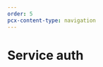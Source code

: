 ```yaml
---
order: 5
pcx-content-type: navigation
---
```


# Service auth

<DirectoryListing path="/identity/service-auth"/>
